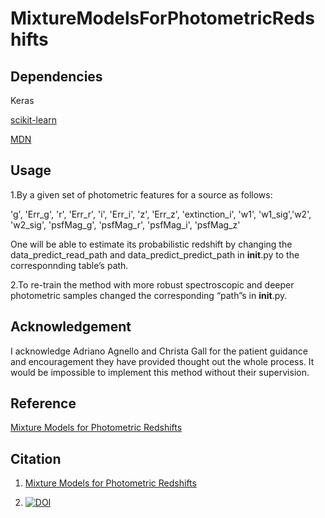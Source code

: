 # MixtureModelsForPhotometricRedshifts

## Dependencies

Keras

[scikit-learn](https://scikit-learn.org/stable/)

[MDN](https://github.com/ZoeAnsari/keras-mdn-layer)


## Usage

1.By a given set of photometric features for a source as follows:

'g', 'Err_g', 'r', 'Err_r', 'i',  'Err_i', 'z', 'Err_z', 'extinction_i', 'w1', 'w1_sig','w2', 'w2_sig', 'psfMag_g', 'psfMag_r', 'psfMag_i', 'psfMag_z'

One will be able to estimate its probabilistic redshift by changing the data_predict_read_path and data_predict_predict_path in __init__.py to the corresponnding table’s path.


2.To re-train the method with more robust spectroscopic and deeper photometric samples changed the corresponding “path”s in __init__.py.


## Acknowledgement

I acknowledge Adriano Agnello and Christa Gall for the patient guidance and encouragement they have provided thought out the whole process. It would be impossible to implement this method without their supervision. 

## Reference

[Mixture Models for Photometric Redshifts](https://ui.adsabs.harvard.edu/abs/2020arXiv201007319A/abstract)

## Citation

1. [Mixture Models for Photometric Redshifts](https://ui.adsabs.harvard.edu/abs/2020arXiv201007319A/abstract)

2. [![DOI](https://zenodo.org/badge/DOI/10.5281/zenodo.4687149.svg)](https://doi.org/10.5281/zenodo.4687149)

